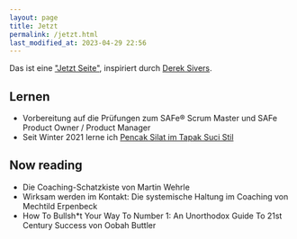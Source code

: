 ```yaml
---
layout: page
title: Jetzt
permalink: /jetzt.html
last_modified_at: 2023-04-29 22:56
---
```

Das ist eine ["Jetzt Seite"](https://nownownow.com/about), 
inspiriert durch [Derek Sivers](https://sive.rs/).   
## Lernen

- Vorbereitung auf die Prüfungen zum SAFe® Scrum Master und SAFe Product Owner / Product Manager
- Seit Winter 2021 lerne ich [Pencak Silat im Tapak Suci Stil](/tags/pencak-silat)

## Now reading

- Die Coaching-Schatzkiste von Martin Wehrle
- Wirksam werden im Kontakt: Die systemische Haltung im Coaching 
von Mechtild Erpenbeck 
- How To Bullsh\*t Your Way To Number 1: 
An Unorthodox Guide To 21st Century Success von Oobah Buttler


